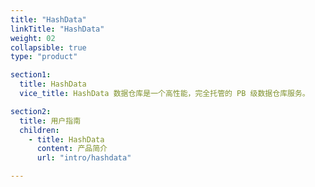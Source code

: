 ```yaml
---
title: "HashData"
linkTitle: "HashData"
weight: 02
collapsible: true
type: "product"

section1:
  title: HashData
  vice_title: HashData 数据仓库是一个高性能，完全托管的 PB 级数据仓库服务。

section2:
  title: 用户指南
  children:
    - title: HashData
      content: 产品简介
      url: "intro/hashdata"

---
```


<!-- type: "product" 这个参数表明这是一个产品index页面 -->
<!-- section1 为产品index页面 主标题 副标题 video  video_img为视频图片  -->
<!-- section2 为产品index页面 第一个大块的用户文档配置  -->
<!-- section3 为产品index页面 第二个大块的开发者文档配置  -->
<!-- section4 为产品index页面 第三个大块的学习路径配置  -->